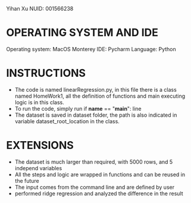 Yihan Xu
NUID: 001566238

# OPERATING SYSTEM AND IDE
Operating system: MacOS Monterey
IDE: Pycharm
Language: Python

# INSTRUCTIONS
- The code is named linearRegression.py, in this file there is a class named HomeWork1, all the definition of functions and main executing logic is in this class.
- To run the code, simply run if __name__ == "__main__": line
- The dataset is saved in dataset folder, the path is also indicated in variable dataset_root_location in the class.

# EXTENSIONS
- The dataset is much larger than required, with 5000 rows, and 5 independ variables
- All the steps and logic are wrapped in functions and can be reused in the future
- The input comes from the command line and are defined by user
- performed ridge regression and analyzed the difference in the result